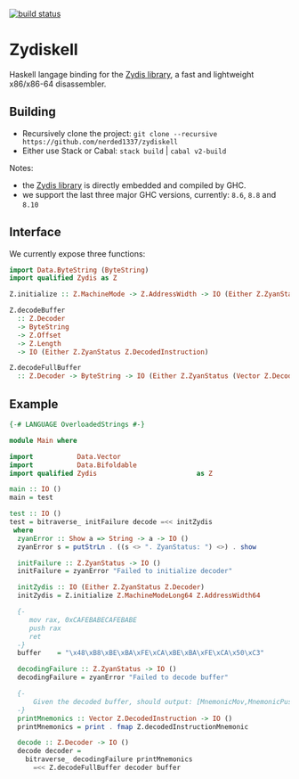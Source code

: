 [![build status](https://github.com/nerded1337/zydiskell/workflows/build/badge.svg)](https://github.com/nerded1337/zydiskell/actions)

# Zydiskell

Haskell langage binding for the [Zydis library](https://github.com/zyantific/zydis), a fast and lightweight x86/x86-64 disassembler.

## Building

- Recursively clone the project: `git clone --recursive https://github.com/nerded1337/zydiskell`
- Either use Stack or Cabal: `stack build` | `cabal v2-build`

Notes:
- the [Zydis library](https://github.com/zyantific/zydis) is directly embedded and compiled by GHC.
- we support the last three major GHC versions, currently: `8.6`, `8.8` and `8.10`

## Interface

We currently expose three functions:

```haskell
import Data.ByteString (ByteString)
import qualified Zydis as Z

Z.initialize :: Z.MachineMode -> Z.AddressWidth -> IO (Either Z.ZyanStatus Z.Decoder)

Z.decodeBuffer
  :: Z.Decoder
  -> ByteString
  -> Z.Offset
  -> Z.Length
  -> IO (Either Z.ZyanStatus Z.DecodedInstruction)

Z.decodeFullBuffer
  :: Z.Decoder -> ByteString -> IO (Either Z.ZyanStatus (Vector Z.DecodedInstruction))
```

## Example
```haskell
{-# LANGUAGE OverloadedStrings #-}

module Main where

import           Data.Vector
import           Data.Bifoldable
import qualified Zydis                         as Z

main :: IO ()
main = test

test :: IO ()
test = bitraverse_ initFailure decode =<< initZydis
 where
  zyanError :: Show a => String -> a -> IO ()
  zyanError s = putStrLn . ((s <> ". ZyanStatus: ") <>) . show

  initFailure :: Z.ZyanStatus -> IO ()
  initFailure = zyanError "Failed to initialize decoder"

  initZydis :: IO (Either Z.ZyanStatus Z.Decoder)
  initZydis = Z.initialize Z.MachineModeLong64 Z.AddressWidth64

  {-
     mov rax, 0xCAFEBABECAFEBABE
     push rax
     ret
  -}
  buffer    = "\x48\xB8\xBE\xBA\xFE\xCA\xBE\xBA\xFE\xCA\x50\xC3"

  decodingFailure :: Z.ZyanStatus -> IO ()
  decodingFailure = zyanError "Failed to decode buffer"

  {-
      Given the decoded buffer, should output: [MnemonicMov,MnemonicPush,MnemonicRet]
  -}
  printMnemonics :: Vector Z.DecodedInstruction -> IO ()
  printMnemonics = print . fmap Z.decodedInstructionMnemonic

  decode :: Z.Decoder -> IO ()
  decode decoder =
    bitraverse_ decodingFailure printMnemonics
      =<< Z.decodeFullBuffer decoder buffer
```
